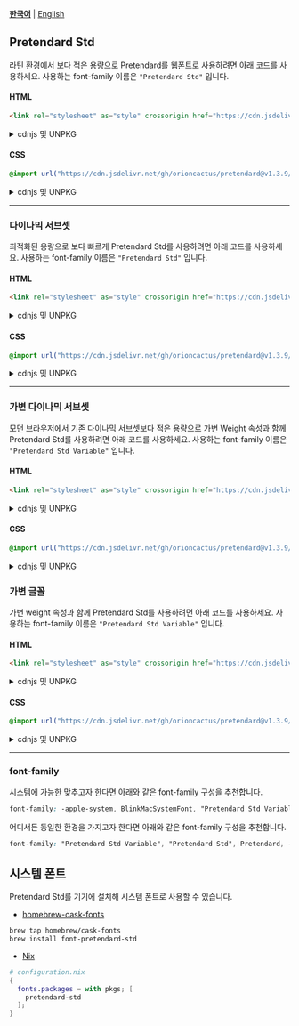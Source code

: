 [**한국어**](/packages/pretendard-std/README.md) | [English](/packages/pretendard-std/docs/en/README.md)

## Pretendard Std

라틴 환경에서 보다 적은 용량으로 Pretendard를 웹폰트로 사용하려면 아래 코드를 사용하세요. 사용하는 font-family 이름은 `"Pretendard Std"` 입니다.

#### HTML

```html
<link rel="stylesheet" as="style" crossorigin href="https://cdn.jsdelivr.net/gh/orioncactus/pretendard@v1.3.9/dist/web/static/pretendard-std.min.css" />
```

<details>

<summary>cdnjs 및 UNPKG</summary>

###### cdnjs

```html
<link rel="stylesheet" as="style" crossorigin href="https://cdnjs.cloudflare.com/ajax/libs/pretendard-std/1.3.9/static/pretendard-std.min.css" />
```

###### UNPKG

```html
<link rel="stylesheet" as="style" crossorigin href="https://unpkg.com/pretendard-std@1.3.9/dist/web/static/pretendard-std.css" />
```

</details>

#### CSS

```css
@import url("https://cdn.jsdelivr.net/gh/orioncactus/pretendard@v1.3.9/dist/web/static/pretendard-std.min.css");
```

<details>

<summary>cdnjs 및 UNPKG</summary>

###### cdnjs

```css
@import url("https://cdnjs.cloudflare.com/ajax/libs/pretendard-std/1.3.9/static/pretendard-std.min.css");
```

###### UNPKG

```css
@import url("https://unpkg.com/pretendard-std@1.3.9/dist/web/static/pretendard-std.css");
```

</details>

---

### 다이나믹 서브셋

최적화된 용량으로 보다 빠르게 Pretendard Std를 사용하려면 아래 코드를 사용하세요. 사용하는 font-family 이름은 `"Pretendard Std"` 입니다.

#### HTML

```html
<link rel="stylesheet" as="style" crossorigin href="https://cdn.jsdelivr.net/gh/orioncactus/pretendard@v1.3.9/dist/web/static/pretendard-std-dynamic-subset.min.css" />
```

<details>

<summary>cdnjs 및 UNPKG</summary>

###### cdnjs

```html
<link rel="stylesheet" as="style" crossorigin href="https://cdnjs.cloudflare.com/ajax/libs/pretendard-std/1.3.9/static/pretendard-std-dynamic-subset.css" />
```

###### UNPKG

```html
<link rel="stylesheet" as="style" crossorigin href="https://unpkg.com/pretendard-std@1.3.9/dist/web/static/pretendard-std-dynamic-subset.min.css" />
```

</details>

#### CSS

```css
@import url("https://cdn.jsdelivr.net/gh/orioncactus/pretendard@v1.3.9/dist/web/static/pretendard-std-dynamic-subset.min.css");
```

<details>

<summary>cdnjs 및 UNPKG</summary>

###### cdnjs

```css
@import url("https://cdnjs.cloudflare.com/ajax/libs/pretendard-std/1.3.9/static/pretendard-std-dynamic-subset.css");
```

###### UNPKG

```css
@import url("https://unpkg.com/pretendard-std@1.3.9/dist/web/static/pretendard-std-dynamic-subset.min.css");
```

</details>

---

### 가변 다이나믹 서브셋

모던 브라우저에서 기존 다이나믹 서브셋보다 적은 용량으로 가변 Weight 속성과 함께 Pretendard Std를 사용하려면 아래 코드를 사용하세요. 사용하는 font-family 이름은 `"Pretendard Std Variable"` 입니다.

#### HTML

```html
<link rel="stylesheet" as="style" crossorigin href="https://cdn.jsdelivr.net/gh/orioncactus/pretendard@v1.3.9/dist/web/variable/pretendardvariable-std-dynamic-subset.min.css" />
```

<details>

<summary>cdnjs 및 UNPKG</summary>

###### cdnjs

```html
<link rel="stylesheet" as="style" crossorigin href="https://cdnjs.cloudflare.com/ajax/libs/pretendard-std/1.3.9/variable/pretendardvariable-std-dynamic-subset.min.css" />
```

###### UNPKG

```html
<link rel="stylesheet" as="style" crossorigin href="https://unpkg.com/pretendard-std@1.3.9/dist/web/variable/pretendardvariable-std-dynamic-subset.css" />
```

</details>

#### CSS

```css
@import url("https://cdn.jsdelivr.net/gh/orioncactus/pretendard@v1.3.9/dist/web/variable/pretendardvariable-std-dynamic-subset.min.css");
```

<details>

<summary>cdnjs 및 UNPKG</summary>

###### cdnjs

```css
@import url("https://cdnjs.cloudflare.com/ajax/libs/pretendard-std/1.3.9/variable/pretendardvariable-std-dynamic-subset.min.css");
```

###### UNPKG

```css
@import url("https://unpkg.com/pretendard-std@1.3.9/dist/web/variable/pretendardvariable-std-dynamic-subset.css");
```

</details>

### 가변 글꼴

가변 weight 속성과 함께 Pretendard Std를 사용하려면 아래 코드를 사용하세요. 사용하는 font-family 이름은 `"Pretendard Std Variable"` 입니다.

#### HTML

```html
<link rel="stylesheet" as="style" crossorigin href="https://cdn.jsdelivr.net/gh/orioncactus/pretendard@v1.3.9/dist/web/variable/pretendardvariable-std.min.css" />
```

<details>

<summary>cdnjs 및 UNPKG</summary>

###### cdnjs

```html
<link rel="stylesheet" as="style" crossorigin href="https://cdnjs.cloudflare.com/ajax/libs/pretendard-std/1.3.9/variable/pretendardvariable-std.min.css" />
```

###### UNPKG

```html
<link rel="stylesheet" as="style" crossorigin href="https://unpkg.com/pretendard-std@1.3.9/dist/web/variable/pretendardvariable-std.css" />
```

</details>

#### CSS

```css
@import url("https://cdn.jsdelivr.net/gh/orioncactus/pretendard@v1.3.9/dist/web/variable/pretendardvariable-std.min.css");
```

<details>

<summary>cdnjs 및 UNPKG</summary>

###### cdnjs

```css
@import url("https://cdnjs.cloudflare.com/ajax/libs/pretendard-std/1.3.9/variable/pretendardvariable-std.min.css");
```

###### UNPKG

```css
@import url("https://unpkg.com/pretendard-std@1.3.9/dist/web/variable/pretendardvariable-std.css");
```

</details>

---

### font-family

시스템에 가능한 맞추고자 한다면 아래와 같은 font-family 구성을 추천합니다.

```css
font-family: -apple-system, BlinkMacSystemFont, "Pretendard Std Variable", "Pretendard Std", Pretendard, Roboto, "Segoe UI", "Apple Color Emoji", "Segoe UI Emoji", "Segoe UI Symbol", sans-serif;
```

어디서든 동일한 환경을 가지고자 한다면 아래와 같은 font-family 구성을 추천합니다.

```css
font-family: "Pretendard Std Variable", "Pretendard Std", Pretendard, -apple-system, BlinkMacSystemFont, system-ui, Roboto, "Helvetica Neue", "Segoe UI", "Apple Color Emoji", "Segoe UI Emoji", "Segoe UI Symbol", sans-serif;
```

## 시스템 폰트

Pretendard Std를 기기에 설치해 시스템 폰트로 사용할 수 있습니다.

-   [homebrew-cask-fonts](https://github.com/Homebrew/homebrew-cask-fonts)

```bash
brew tap homebrew/cask-fonts
brew install font-pretendard-std
```

-   [Nix](https://search.nixos.org/packages?query=pretendard)

```nix
# configuration.nix
{
  fonts.packages = with pkgs; [
    pretendard-std
  ];
}
```
